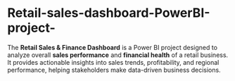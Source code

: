 # Retail-sales-dashboard-PowerBI-project-
The **Retail Sales &amp; Finance Dashboard** is a Power BI project designed to analyze overall **sales performance** and **financial health** of a retail business. It provides actionable insights into sales trends, profitability, and regional performance, helping stakeholders make data-driven business decisions.
